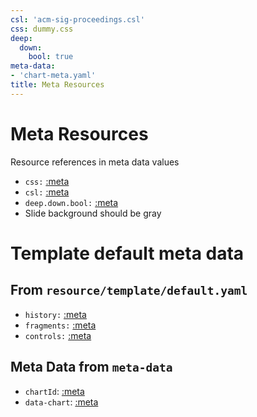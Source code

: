 ```yaml
---
csl: 'acm-sig-proceedings.csl'
css: dummy.css
deep:
  down:
    bool: true
meta-data:
- 'chart-meta.yaml'
title: Meta Resources
---
```


# Meta Resources

Resource references in meta data values

-   `css:` [:meta](css)
-   `csl:` [:meta](csl)
-   `deep.down.bool:` [:meta](deep.down.bool)
-   Slide background should be gray

# Template default meta data

## From `resource/template/default.yaml`

-   `history:` [:meta](history)
-   `fragments:` [:meta](fragments)
-   `controls:` [:meta](fragments)

## Meta Data from `meta-data`

-   `chartId`: [:meta](chartId)
-   `data-chart`: [:meta](data-chart)
